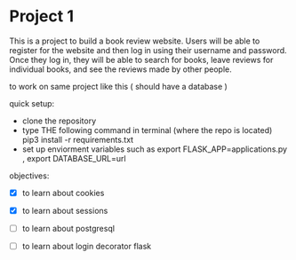 # Project 1
 This is a project to build a book review website. Users will be able to register for the website and then log in using their username and password. Once they log in, they will be able to search for books, leave reviews for individual books, and see the reviews made by other people. 
 
 to work on same project like this ( should have a database )
 
 quick setup:
 - clone the repository
 - type THE following command in terminal (where the repo is located) pip3 install -r requirements.txt
 - set up enviorment variables such as export FLASK_APP=applications.py , export DATABASE_URL=url

 objectives:
 - [x] to learn about cookies
 - [x] to learn about sessions
 - [ ] to learn about postgresql
 - [ ] to learn about login decorator flask
 
